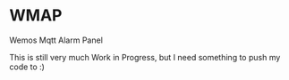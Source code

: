 # WMAP
Wemos Mqtt Alarm Panel

This is still very much Work in Progress, but I need something to push my code to :) 
